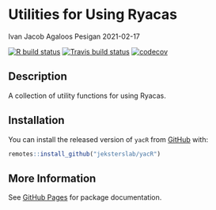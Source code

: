 Utilities for Using Ryacas
================
Ivan Jacob Agaloos Pesigan
2021-02-17

<!-- README.md is generated from README.Rmd. Please edit that file -->
<!-- badges: start -->

[![R build
status](https://github.com/jeksterslab/yacR/workflows/R-CMD-check/badge.svg?branch=master)](https://github.com/jeksterslab/yacR/actions?workflow=R-CMD-check)
[![Travis build
status](https://travis-ci.com/jeksterslab/yacR.svg?branch=master)](https://travis-ci.com/jeksterslab/yacR)
[![codecov](https://codecov.io/github/jeksterslab/yacR/branch/master/graphs/badge.svg)](https://codecov.io/github/jeksterslab/yacR)
<!-- badges: end -->

## Description

A collection of utility functions for using Ryacas.

## Installation

You can install the released version of `yacR` from
[GitHub](https://github.com/jeksterslab/yacR) with:

``` r
remotes::install_github("jeksterslab/yacR")
```

## More Information

See [GitHub Pages](https://jeksterslab.github.io/yacR/index.html) for
package documentation.

